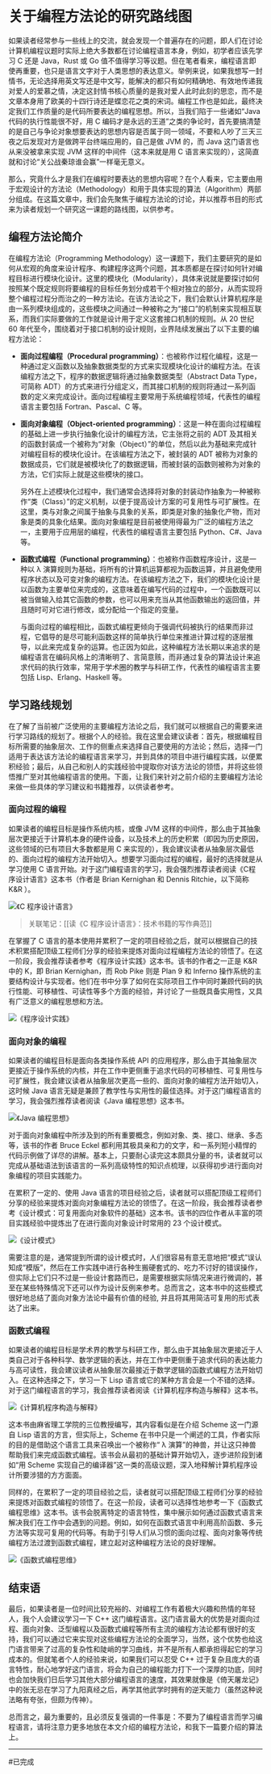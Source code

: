 # 关于编程方法论的研究路线图

如果读者经常参与一些线上的交流，就会发现一个普遍存在的问题，即人们在讨论计算机编程议题时实际上绝大多数都在讨论编程语言本身，例如，初学者应该先学习 C 还是 Java，Rust 或 Go 值不值得学习等议题。但在笔者看来，编程语言即使再重要，也只是语言文字对于人类思想的表达意义。举例来说，如果我想写一封情书，无论选择用英文写还是中文写，能解决的都只有如何精确地、有效地传递我对爱人的爱慕之情，决定这封情书核心质量的是我对爱人此时此刻的思恋，而不是文章本身用了欧美的十四行诗还是蝶恋花之类的宋词。编程工作也是如此，最终决定我们工作质量的是代码所要表达的编程思想。所以，当我们陷于一些诸如“Java 代码的执行性能很不好，用 C 编码才是永远的王道”之类的争论时，首先要搞清楚的是自己与争论对象想要表达的思想内容是否属于同一领域，不要和人吵了三天三夜之后发现对方是做跨平台终端应用的，自己是做 JVM 的，而 Java 这门语言也从来没被拿来实现 JVM 这样的中间件（这本来就是用 C 语言来实现的），这简直就和讨论“关公战秦琼谁会赢”一样毫无意义。

那么，究竟什么才是我们在编程时要表达的思想内容呢？在个人看来，它主要由用于宏观设计的方法论（Methodology）和用于具体实现的算法（Algorithm）两部分组成。在这篇文章中，我们会先聚焦于编程方法论的讨论，并以推荐书目的形式来为读者规划一个研究这一课题的路线图，以供参考。

## 编程方法论简介

在编程方法论（Programming Methodology）这一课题下，我们主要研究的是如何从宏观的角度来设计程序、构建程序这两个问题，其本质都是在探讨如何针对编程目标进行模块化设计。这里的模块化（Modularity），具体来说就是要探讨如何按照某个既定规则将要编程的目标任务划分成若干个相对独立的部分，从而实现将整个编程过程分而治之的一种方法论。在该方法论之下，我们会默认计算机程序是由一系列模块组成的，这些模块之间通过一种被称之为“接口”的机制来实现相互联系，而我们实际要做的工作就是设计用于定义这套接口机制的规则。从 20 世纪 60 年代至今，围绕着对于接口机制的设计规则，业界陆续发展出了以下主要的编程方法论：

- **面向过程编程（Procedural programming）**：也被称作过程化编程，这是一种通过定义函数以及抽象数据类型的方式来实现模块化设计的编程方法。在该编程方法之下，程序的数据逻辑将通过抽象数据类型（Abstract Data Type，可简称 ADT）的方式来进行分组定义，而其接口机制的规则将通过一系列函数的定义来完成设计。面向过程编程主要常用于系统编程领域，代表性的编程语言主要包括 Fortran、Pascal、C 等。

- **面向对象编程（Object-oriented programming）**：这是一种在面向过程编程的基础上进一步执行抽象化设计的编程方法，它主张将之前的 ADT 及其相关的函数封装成一个被称为“对象（Object）”的单位，然后以此为基础来完成针对编程目标的模块化设计。在该编程方法之下，被封装的 ADT 被称为对象的数据成员，它们就是被模块化了的数据逻辑，而被封装的函数则被称为对象的方法，它们实际上就是这些模块的接口。

  另外在上述模块化过程中，我们通常会选择将对象的封装动作抽象为一种被称作“类（Class）”的定义机制，以便于提高设计方案的可复用性与可扩展性。在这里，类与对象之间属于抽象与具象的关系，即类是对象的抽象化产物，而对象是类的具象化结果。面向对象编程是目前被使用得最为广泛的编程方法之一，主要用于应用层的编程，代表性的编程语言主要包括 Python、C#、Java 等。

- **函数式编程（Functional programming）**：也被称作函数程序设计，这是一种以 λ 演算规则为基础，将所有的计算机运算都视为函数运算，并且避免使用程序状态以及可变对象的编程方法。在该编程方法之下，我们的模块化设计是以函数为主要单位来完成的，这意味着在编写代码的过程中，一个函数既可以被当做输入给其它函数的参数，也可以用来充当从其他函数输出的返回值，并且随时可对它进行修改，或分配给一个指定的变量。

  与面向过程的编程相比，函数式编程更倾向于强调代码被执行的结果而非过程，它倡导的是尽可能利函数这样的简单执行单位来推进计算过程的逐层推导，以此来完成复杂的运算。也正因为如此，这种编程方法长期以来追求的是编程语言在编码风格上的清晰明了、言简意赅，而非通过复杂的算法设计来追求代码的执行效率，常用于学术圈的教学与科研工作，代表性的编程语言主要包括 Lisp、Erlang、Haskell 等。

## 学习路线规划

在了解了当前被广泛使用的主要编程方法论之后，我们就可以根据自己的需要来进行学习路线的规划了。根据个人的经验。我在这里会建议读者：首先，根据编程目标所需要的抽象层次、工作的侧重点来选择自己要使用的方法论；然后，选择一门适用于表达该方法论的编程语言来学习，并到具体的项目中进行编程实践，以便累积经验；最后，从自己和别人的实践经验中提取你对该方法论的领悟，并将这些领悟推广至对其他编程语言的使用。下面，让我们来针对之前介绍的主要编程方法论来做一些具体的学习建议和书籍推荐，以供读者参考。

### 面向过程的编程

如果读者的编程目标是操作系统内核，或像 JVM 这样的中间件，那么由于其抽象层次更接近于计算机本身的硬件设备，以及技术上的历史积累（即因为历史原因，这些领域的已有项目大多数都是用 C 来实现的），我会建议读者从抽象层次最低的、面向过程的编程方法开始切入。想要学习面向过程的编程，最好的选择就是从学习使用 C 语言开始。对于这门编程语言的学习，我会强烈推荐读者阅读《C程序设计语言》这本书（作者是 Brian Kernighan 和 Dennis Ritchie，以下简称 K&R ）。

![《C 程序设计语言》](img/1-1.jpg)

> 关联笔记：[[读《C 程序设计语言》：技术书籍的写作典范]]

在掌握了 C 语言的基本使用并累积了一定的项目经验之后，就可以根据自己的技术积累搭配顶级工程师们分享的经验来提炼对面向过程编程方法论的领悟了。在这一阶段，我会推荐读者参考《程序设计实践》这本书。该书的作者之一正是 K&R 中的 K，即 Brian Kernighan，而 Rob Pike 则是 Plan 9 和 Inferno 操作系统的主要结构设计与实现者。他们在书中分享了如何在实际项目工作中同时兼顾代码的执行性能、可移植性、可读性等多个方面的经验，并讨论了一些既具备实用性，又具有广泛意义的编程思想和方法。

![《程序设计实践》](img/1-2.jpg)

### 面向对象的编程

如果读者的编程目标是面向各类操作系统 API 的应用程序，那么由于其抽象层次更接近于操作系统的内核，并在工作中更侧重于追求代码的可移植性、可复用性与可扩展性，我会建议读者从抽象层次更高一些的、面向对象的编程方法开始切入，这时候 Java 语言无疑是兼顾了教学性与实用性的最佳选择。对于这门编程语言的学习，我会强烈推荐读者阅读《Java 编程思想》这本书。

![《Java 编程思想》](img/1-3.jpg)

对于面向对象编程中所涉及到的所有重要概念，例如对象、类、接口、继承、多态等，该书的作者 Bruce Eckel 都利用其极具亲和力的文字，和一系列短小精悍的代码示例做了详尽的讲解。基本上，只要耐心读完这本颇具分量的书，读者就可以完成从基础语法到该语言的一系列高级特性的知识点梳理，以获得初步进行面向对象编程的项目实践能力。

在累积了一定的、使用 Java 语言的项目经验之后，读者就可以搭配顶级工程师们分享的经验来提炼对面向对象编程方法论的领悟了。在这一阶段，我会推荐读者参考《设计模式：可复用面向对象软件的基础》这本书。该书的四位作者从丰富的项目实践经验中提炼出了在进行面向对象设计时常用的 23 个设计模式。

![《设计模式》](img/1-4.jpg)

需要注意的是，通常提到所谓的设计模式时，人们很容易有意无意地把“模式”误认知成“模版”，然后在工作实践中进行各种生搬硬套式的、吃力不讨好的错误操作，但实际上它们只不过是一些设计套路而已，是需要根据实际情况来进行微调的，甚至在某些特殊情况下还可以作为设计反例来参考。总而言之，这本书中的这些模式很好地总结了面向对象方法论中最有价值的经验, 并且将其用简洁可复用的形式表达了出来。

### 函数式编程

如果读者的编程目标是学术界的教学与科研工作，那么由于其抽象层次更接近于人类自己对于各种科学、数学逻辑的表达，并在工作中更侧重于追求代码的表达能力与高可读性，我会建议读者从抽象层次最接近于数学逻辑的函数式编程方法开始切入。在这种选择之下，学习一下 Lisp 语言或它的某种方言会是一个不错的选择。对于这门编程语言的学习，我会推荐读者阅读《计算机程序构造与解释》这本书。

![《计算机程序构造与解释》](img/1-5.jpg)

这本书由麻省理工学院的三位教授编写，其内容看似是在介绍 Scheme 这一门源自 Lisp 语言的方言，但实际上，Scheme 在书中只是一个阐述的工具，作者实际的目的是借助这个语言工具来召唤出一个被称作“ λ 演算”的神兽，并让这只神兽帮助我们来完成函数式编程。该书会从最初的基础计算开始切入，逐步进阶段到诸如“用 Scheme 实现自己的编译器”这一类的高级议题，深入地释解计算机程序设计所要涉猎的方方面面。

同样的，在累积了一定的项目经验之后，读者就可以搭配顶级工程师们分享的经验来提炼对函数式编程的领悟了。在这一阶段，读者可以选择性地参考一下《函数式编程思维》这本书。该书会脱离特定的语言特性，集中展示如何通过函数式语言来解决我们在工作中会遇到的问题。例如，如何在函数式语言中利用高阶函数、多元方法等实现可复用的代码等。有助于引导人们从习惯的面向过程、面向对象等传统编程方法过渡到函数式编程，建立起对这种编程方法论的良好理解。

![《函数式编程思维》](img/1-6.jpg)

## 结束语

最后，如果读者是一位时间比较充裕的、对编程工作有着极大兴趣和热情的年轻人，我个人会建议学习一下 C++ 这门编程语言。这门语言最大的优势是对面向过程、面向对象、泛型编程以及函数式编程等所有主流的编程方法论都有很好的支持，我们可以通过它来实现对这些编程方法论的全面学习，当然，这个优势也给这门语言带来了过高的复杂性和陡峭的学习曲线，并不是所有人都承担得起它的学习成本的。但就笔者个人的经验来说，如果我们可以忍受 C++ 过于复杂且庞大的语言特性，耐心地学好这门语言，将会为自己的编程能力打下一个深厚的功底，同时也会加快我们日后学习其他大部分编程语言的速度，其效果就像是《倚天屠龙记》中的张无忌在学习了九阳真经之后，再学其他武学时拥有的逆天能力（虽然这种说法略有夸张，但颇为传神）。

总而言之，最为重要的，且必须反复强调的一件事是：不要为了编程语言而学习编程语言，请将注意力更多地放在本文介绍的编程方法论，和我下一篇要介绍的算法上。

----
#已完成
